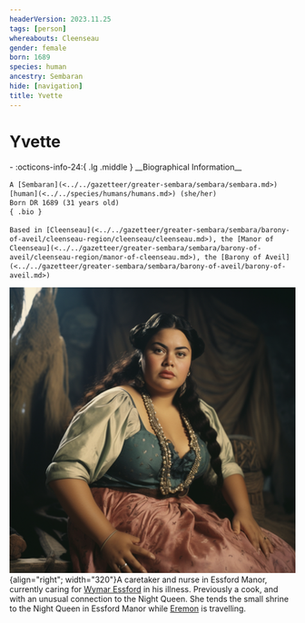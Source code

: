 ```yaml
---
headerVersion: 2023.11.25
tags: [person]
whereabouts: Cleenseau
gender: female
born: 1689
species: human
ancestry: Sembaran
hide: [navigation]
title: Yvette
---
```

# Yvette
<div class="grid cards ext-narrow-margin ext-one-column" markdown>
- :octicons-info-24:{ .lg .middle } __Biographical Information__

    A [Sembaran](<../../gazetteer/greater-sembara/sembara/sembara.md>) [human](<../../species/humans/humans.md>) (she/her)  
    Born DR 1689 (31 years old)  
    { .bio }

    Based in [Cleenseau](<../../gazetteer/greater-sembara/sembara/barony-of-aveil/cleenseau-region/cleenseau/cleenseau.md>), the [Manor of Cleenseau](<../../gazetteer/greater-sembara/sembara/barony-of-aveil/cleenseau-region/manor-of-cleenseau.md>), the [Barony of Aveil](<../../gazetteer/greater-sembara/sembara/barony-of-aveil/barony-of-aveil.md>)
</div>


![Yvette](../../assets/yvette.png){align="right"; width="320"}A caretaker and nurse in Essford Manor, currently caring for [Wymar Essford](<./wymar-essford.md>) in his illness. Previously a cook, and with an unusual connection to the Night Queen. She tends the small shrine to the Night Queen in Essford Manor while [Eremon](<./eremon.md>) is travelling.
